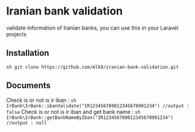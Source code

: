 # Iranian bank validation
validate information of Iranian banks, you can use this in your Laravel projects
## Installation
```sh git clone https://github.com/mlk9/iranian-bank-validation.git```
## Documents
Check is or not is ir iban : 
```sh IrBank\IrBank::ibanValidate("IR123456789012345678901234") //output : false```
Check is or not is ir iban and get bank name : 
```sh IrBank\IrBank::getBankNameByIban("IR123456789012345678901234") //output : null```